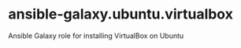 ansible-galaxy.ubuntu.virtualbox
================================

Ansible Galaxy role for installing VirtualBox on Ubuntu
